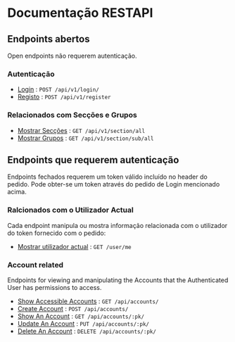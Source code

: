 # Documentação RESTAPI

## Endpoints abertos
Open endpoints não requerem autenticação.

### Autenticação
* [Login](auth/login.md) : `POST /api/v1/login/`
* [Registo](auth/register.md) : `POST /api/v1/register` 

### Relacionados com Secções e Grupos
* [Mostrar Secções](section.getAll.md) : `GET /api/v1/section/all`
* [Mostrar Grupos](subsection.getAll.md) : `GET /api/v1/section/sub/all`

## Endpoints que requerem autenticação
Endpoints fechados requerem um token válido incluído no header do pedido. Pode obter-se um token através do pedido de Login mencionado acima.

### Ralcionados com o Utilizador Actual
Cada endpoint manipula ou mostra informação relacionada com o utilizador do token fornecido com o pedido:

* [Mostrar utilizador actual](user/get.md) : `GET /user/me`

### Account related
Endpoints for viewing and manipulating the Accounts that the Authenticated User
has permissions to access.

* [Show Accessible Accounts](accounts/get.md) : `GET /api/accounts/`
* [Create Account](accounts/post.md) : `POST /api/accounts/`
* [Show An Account](accounts/pk/get.md) : `GET /api/accounts/:pk/`
* [Update An Account](accounts/pk/put.md) : `PUT /api/accounts/:pk/`
* [Delete An Account](accounts/pk/delete.md) : `DELETE /api/accounts/:pk/`